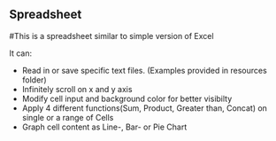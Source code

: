 ## Spreadsheet

#This is a spreadsheet similar to simple version of Excel


It can:

* Read in or save specific text files. (Examples provided in resources folder)
* Infinitely scroll on x and y axis
* Modify cell input and background color for better visibilty
* Apply 4 different functions(Sum, Product, Greater than, Concat) on single or a range of Cells 
* Graph cell content as Line-, Bar- or Pie Chart
